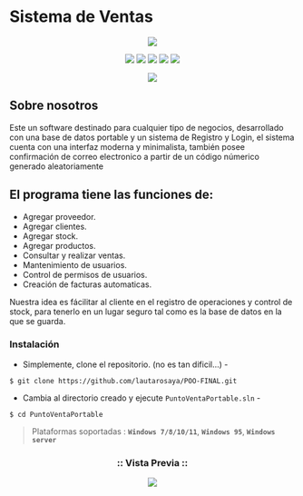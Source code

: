 # Sistema de Ventas

<p align="center">
<img src="http://www.cioal.com/wp-content/uploads/Softltam-Logo.jpg">
</p>

<p align="center">
  <img src="https://img.shields.io/badge/Version-2.2-green?style=for-the-badge">
  <img src="https://img.shields.io/github/license/htr-tech/zphisher?style=for-the-badge">
  <img src="https://img.shields.io/github/stars/htr-tech/zphisher?style=for-the-badge">
  <img src="https://img.shields.io/github/issues/htr-tech/zphisher?color=red&style=for-the-badge">
  <img src="https://img.shields.io/github/forks/htr-tech/zphisher?color=teal&style=for-the-badge">
</p>

<p align="center">
  <img src="https://img.shields.io/badge/Open%20Source-Yes-cyan?style=flat-square">
</p>

<h2>Sobre nosotros</h2>
<p>Este un software destinado para cualquier tipo de negocios, desarrollado con una base de datos portable y un sistema de Registro y Login, el sistema cuenta con una interfaz moderna y minimalista, también posee confirmación de correo electronico a partir de un código númerico generado aleatoriamente</p>

<h2>El programa tiene las funciones de:</h2>
 <ul>
        <li>Agregar proveedor.</li>
         <li>Agregar clientes.</li>
         <li>Agregar stock.</li>
         <li>Agregar productos.</li>
         <li>Consultar y realizar ventas.</li>
         <li>Mantenimiento de usuarios.</li>
        <li>Control de permisos de usuarios.</li>
         <li>Creación de facturas automaticas.</li>
 </ul>      
        
        
Nuestra idea es fácilitar al cliente en el registro de operaciones y control de stock, para tenerlo en un lugar seguro tal como es la base de datos en la que se guarda.


### Instalación 

- Simplemente, clone el repositorio. (no es tan dificil...) -
```
$ git clone https://github.com/lautarosaya/POO-FINAL.git
```

- Cambia al directorio creado y ejecute `PuntoVentaPortable.sln` -
```
$ cd PuntoVentaPortable
```

> Plataformas soportadas : **`Windows 7/8/10/11`**,  **`Windows 95`**,  **`Windows server`**

<h3 align="center">
:: Vista Previa ::
</h3>
<p align="center">
<img src=".imgs/wf.gif"/>
</p>
